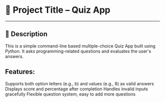 # 🎯 Project Title – Quiz App

---
## 📌 Description
This is a simple command-line based multiple-choice Quiz App built using Python.
It asks programming-related questions and evaluates the user's answers.

## Features:
Supports both option letters (e.g., b) and values (e.g., 8) as valid answers
Displays score and percentage after completion
Handles invalid inputs gracefully
Flexible question system, easy to add more questions
